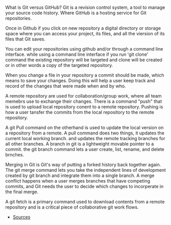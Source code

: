 What is Git versus GitHub? Git is a revision control system, a tool to manage your source code history. Where GitHub is a hosting service for Git repositories.

Once in Github if you click on new repository a digital directory or storage space where you can access your project, its files, and all the viersion of its files that Git saves.

You can edit your repositories using github and/or through a command line interface. while using a command line interface if you run 'git clone' command the existing repository will be targeted and clone will be created or in other words a copy of the targeted repository.

When you change a file in your repository a commit should be made, which means to save your changes. Doing this will help a user keep track and record of the changes that were made when and by who.

A remote repository are used for collaboration/group work, where all team memebrs use to exchange their changes. There is a command "push" that is used to upload local repository conent to a remote repository. Pushing is how a user tansfer the commits from the local repository to the remote repository.

A git Pull command on the otherhand is used to update the local version on a repository from a remote. A pull command does two things, it updates the current local working branch. and updates the remote tracking branches for all other branches. A branch in git is a lightweight movable pointer to a commit. the git branch command lets a user create, list, rename, and delete brnches.

Merging in Git is Git's way of putting a forked history back together again. The git merge command lets you take the independent lines of development created by git branch and integrate them into a single branch. A merge conflict happens when a user merges branches that have competing commits, and Git needs the user to decide which changes to incorperate in the final merge.

A git fetch is a primary command used to download contents from a remote repository and is a critical piece of collaborative git work flows.

* [Sources](/Sources.md)

